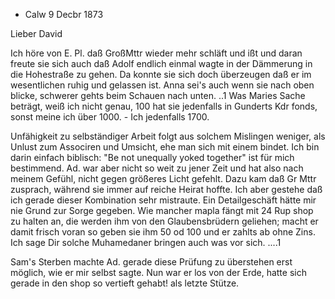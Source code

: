 + Calw 9 Decbr 1873

Lieber David

Ich höre von E. Pl. daß GroßMttr wieder mehr schläft und ißt und daran freute sie sich auch daß Adolf endlich einmal wagte in der Dämmerung in die Hohestraße zu gehen. Da konnte sie sich doch überzeugen daß er im wesentlichen ruhig und gelassen ist. Anna sei's auch wenn sie nach oben blicke, schwerer gehts beim Schauen nach unten. ..1 Was Maries Sache beträgt, weiß ich nicht genau, 100 hat sie jedenfalls in Gunderts Kdr fonds, sonst meine ich über 1000. - Ich jedenfalls 1700.

Unfähigkeit zu selbständiger Arbeit folgt aus solchem Mislingen weniger, als Unlust zum Associren und Umsicht, ehe man sich mit einem bindet. Ich bin darin einfach biblisch: "Be not unequally yoked together" ist für mich bestimmend. Ad. war aber nicht so weit zu jener Zeit und hat also nach meinem Gefühl, nicht gegen größeres Licht gefehlt. Dazu kam daß Gr Mttr zusprach, während sie immer auf reiche Heirat hoffte. Ich aber gestehe daß ich gerade dieser Kombination sehr mistraute. Ein Detailgeschäft hätte mir nie Grund zur Sorge gegeben. Wie mancher mapla fängt mit 24 Rup shop zu halten an, die werden ihm von den Glaubensbrüdern geliehen; macht er damit frisch voran so geben sie ihm 50 od 100 und er zahlts ab ohne Zins. Ich sage Dir solche Muhamedaner bringen auch was vor sich. ....1

Sam's Sterben machte Ad. gerade diese Prüfung zu überstehen erst möglich, wie er mir selbst sagte. Nun war er los von der Erde, hatte sich gerade in den shop so vertieft gehabt! als letzte Stütze.
